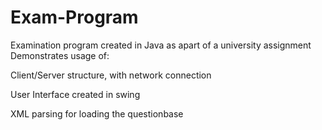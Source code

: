 # Exam-Program

Examination program created in Java as apart of a university assignment
Demonstrates usage of:

Client/Server structure, with network connection

User Interface created in swing

XML parsing for loading the questionbase

